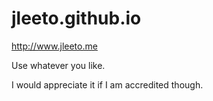 # jleeto.github.io
http://www.jleeto.me

Use whatever you like.

I would appreciate it if I am accredited though.
